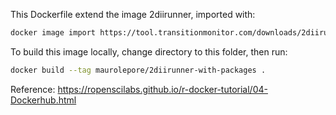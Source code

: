 This Dockerfile extend the image 2diirunner, imported with:

```bash
docker image import https://tool.transitionmonitor.com/downloads/2diirunner_1.3.0.tar.xz 2diirunner:1.3.0
```

To build this image locally, change directory to this folder, then run:

```bash
docker build --tag maurolepore/2diirunner-with-packages .
```

Reference: <https://ropenscilabs.github.io/r-docker-tutorial/04-Dockerhub.html>
